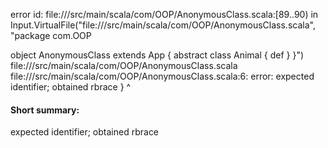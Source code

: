 error id: file://<WORKSPACE>/src/main/scala/com/OOP/AnonymousClass.scala:[89..90) in Input.VirtualFile("file://<WORKSPACE>/src/main/scala/com/OOP/AnonymousClass.scala", "package com.OOP

object AnonymousClass extends App {
  abstract class Animal {
    def
  }
}")
file://<WORKSPACE>/src/main/scala/com/OOP/AnonymousClass.scala
file://<WORKSPACE>/src/main/scala/com/OOP/AnonymousClass.scala:6: error: expected identifier; obtained rbrace
  }
  ^
#### Short summary: 

expected identifier; obtained rbrace